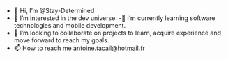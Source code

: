 - 👋 Hi, I’m @Stay-Determined
- 👀 I’m interested in the dev universe.
-🌱 I’m currently learning software technologies and mobile development.
- 💞️ I’m looking to collaborate on projects to learn, acquire experience and move forward to reach my goals.
- 📫 How to reach me antoine.tacail@hotmail.fr
